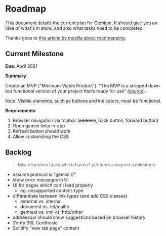 # Roadmap

This document details the current plan for Gemium. It should give you an idea of what's in store, and also what tasks need to be completed.

Thanks goes to [this article by mozilla about roadmapping](https://mozilla.github.io/open-leadership-training-series/articles/opening-your-project/start-your-project-roadmap/#prototyping).


## Current Milestone
**Due**: April 2021

**Summary**

Create an MVP ("Minimum Viable Product"). "The MVP is a stripped down but functional version of your project that’s ready for use" ([source](https://mozilla.github.io/open-leadership-training-series/articles/opening-your-project/start-your-project-roadmap/#prototyping)).

Note: Visible elements, such as buttons and indicators, must be functional.

**Requirements**

1. Browser navigation via toolbar (~~address~~, back button, forward button)
2. Open gemini links in-app
3. Refresh button should work
4. Allow customizing the CSS


## Backlog
> Miscellaneous tasks which haven't yet been assigned a milestone.

- assume protocol is "gemini://"
- show error messages in UI
- UI for pages which can't load properly
  - eg. unsupported content-type
- differentiate between link types (and add CSS classes)
  - external vs. internal
  - document vs. tel/mailto
  - gemtext vs. xml vs. http/other
- addressbar should show suggestions based on browser history
- Verify SSL Certificate
- Solidify "new tab page" content
